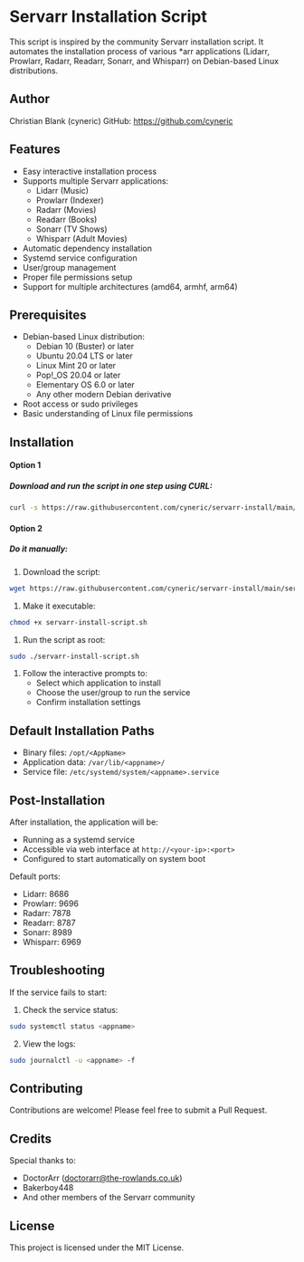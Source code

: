 # Servarr Installation Script

This script is inspired by the community Servarr installation script. It automates the installation process of various *arr applications (Lidarr, Prowlarr, Radarr, Readarr, Sonarr, and Whisparr) on Debian-based Linux distributions.

## Author

Christian Blank (cyneric)
GitHub: https://github.com/cyneric

## Features

- Easy interactive installation process
- Supports multiple Servarr applications:
  - Lidarr (Music)
  - Prowlarr (Indexer)
  - Radarr (Movies)
  - Readarr (Books)
  - Sonarr (TV Shows)
  - Whisparr (Adult Movies)
- Automatic dependency installation
- Systemd service configuration
- User/group management
- Proper file permissions setup
- Support for multiple architectures (amd64, armhf, arm64)

## Prerequisites

- Debian-based Linux distribution:
  - Debian 10 (Buster) or later
  - Ubuntu 20.04 LTS or later
  - Linux Mint 20 or later
  - Pop!_OS 20.04 or later
  - Elementary OS 6.0 or later
  - Any other modern Debian derivative
- Root access or sudo privileges
- Basic understanding of Linux file permissions

## Installation

#### Option 1
##### Download and run the script in one step using CURL:
```bash
curl -s https://raw.githubusercontent.com/cyneric/servarr-install/main/servarr-install-script.sh | sudo bash
```

#### Option 2
##### Do it manually:
1. Download the script:
```bash
wget https://raw.githubusercontent.com/cyneric/servarr-install/main/servarr-install-script.sh
```

1. Make it executable:
```bash
chmod +x servarr-install-script.sh
```

1. Run the script as root:
```bash
sudo ./servarr-install-script.sh
```

1. Follow the interactive prompts to:
   - Select which application to install
   - Choose the user/group to run the service
   - Confirm installation settings

## Default Installation Paths

- Binary files: `/opt/<AppName>`
- Application data: `/var/lib/<appname>/`
- Service file: `/etc/systemd/system/<appname>.service`

## Post-Installation

After installation, the application will be:
- Running as a systemd service
- Accessible via web interface at `http://<your-ip>:<port>`
- Configured to start automatically on system boot

Default ports:
- Lidarr: 8686
- Prowlarr: 9696
- Radarr: 7878
- Readarr: 8787
- Sonarr: 8989
- Whisparr: 6969

## Troubleshooting

If the service fails to start:

1. Check the service status:
```bash
sudo systemctl status <appname>
```

2. View the logs:
```bash
sudo journalctl -u <appname> -f
```


## Contributing

Contributions are welcome! Please feel free to submit a Pull Request.

## Credits

Special thanks to:
- DoctorArr (doctorarr@the-rowlands.co.uk)
- Bakerboy448
- And other members of the Servarr community

## License

This project is licensed under the MIT License.
